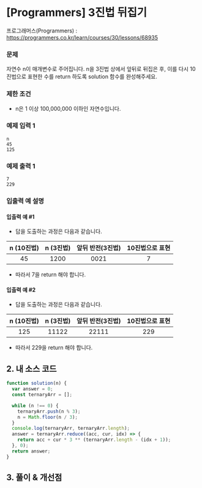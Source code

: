 # [Programmers] 3진법 뒤집기

프로그래머스(Programmers) : https://programmers.co.kr/learn/courses/30/lessons/68935

### 문제

자연수 n이 매개변수로 주어집니다. n을 3진법 상에서 앞뒤로 뒤집은 후, 이를 다시 10진법으로 표현한 수를 return 하도록 solution 함수를 완성해주세요.

### 제한 조건

- n은 1 이상 100,000,000 이하인 자연수입니다.

### 예제 입력 1

```
n
45
125
```

### 예제 출력 1

```
7
229
```

### 입출력 예 설명

#### 입출력 예 #1

- 답을 도출하는 과정은 다음과 같습니다.

| n (10진법) | n (3진법) | 앞뒤 반전(3진법) | 10진법으로 표현 |
| :--------: | :-------: | :--------------: | :-------------: |
|     45     |   1200    |       0021       |        7        |

- 따라서 7을 return 해야 합니다.

#### 입출력 예 #2

- 답을 도출하는 과정은 다음과 같습니다.

| n (10진법) | n (3진법) | 앞뒤 반전(3진법) | 10진법으로 표현 |
| :--------: | :-------: | :--------------: | :-------------: |
|    125     |   11122   |      22111       |       229       |

- 따라서 229을 return 해야 합니다.

## 2. 내 소스 코드

```javascript
function solution(n) {
  var answer = 0;
  const ternaryArr = [];

  while (n !== 0) {
    ternaryArr.push(n % 3);
    n = Math.floor(n / 3);
  }
  console.log(ternaryArr, ternaryArr.length);
  answer = ternaryArr.reduce((acc, cur, idx) => {
    return acc + cur * 3 ** (ternaryArr.length - (idx + 1));
  }, 0);
  return answer;
}
```

## 3. 풀이 & 개선점
